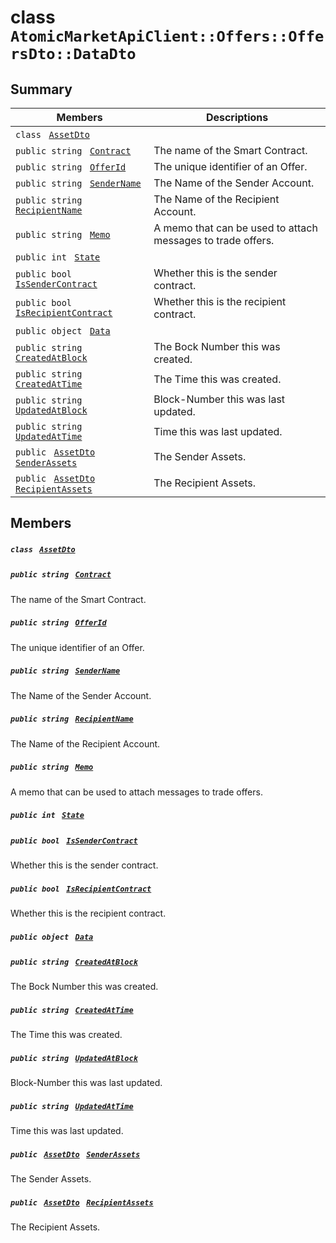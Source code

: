 # class `AtomicMarketApiClient::Offers::OffersDto::DataDto` 

## Summary

 Members                                | Descriptions                                
----------------------------------------|---------------------------------------------
`class ` [`AssetDto`](AtomicMarketApiClient--Offers--OffersDto--DataDto--AssetDto.md)        | 
`public string ` [`Contract`](#class_atomic_market_api_client_1_1_offers_1_1_offers_dto_1_1_data_dto_1a9b4baf8484b98d89513d7776a8877d0e) | The name of the Smart Contract.
`public string ` [`OfferId`](#class_atomic_market_api_client_1_1_offers_1_1_offers_dto_1_1_data_dto_1a176ccbd661a78c99444e637ed0af4c6e) | The unique identifier of an Offer.
`public string ` [`SenderName`](#class_atomic_market_api_client_1_1_offers_1_1_offers_dto_1_1_data_dto_1a8435cbd7a4dda595164d4ff47d4f4525) | The Name of the Sender Account.
`public string ` [`RecipientName`](#class_atomic_market_api_client_1_1_offers_1_1_offers_dto_1_1_data_dto_1a4db149de8d9e2720942cc478bf9b67e2) | The Name of the Recipient Account.
`public string ` [`Memo`](#class_atomic_market_api_client_1_1_offers_1_1_offers_dto_1_1_data_dto_1ae120ff01d30f40e9771e30e58f1a1d7f) | A memo that can be used to attach messages to trade offers.
`public int ` [`State`](#class_atomic_market_api_client_1_1_offers_1_1_offers_dto_1_1_data_dto_1a18de412e641d6e3d45d7a829923a29c3) | 
`public bool ` [`IsSenderContract`](#class_atomic_market_api_client_1_1_offers_1_1_offers_dto_1_1_data_dto_1ade800cb1f05a507dc30d49c105cfff62) | Whether this is the sender contract.
`public bool ` [`IsRecipientContract`](#class_atomic_market_api_client_1_1_offers_1_1_offers_dto_1_1_data_dto_1a07f590cec8ec1aa154b011469a393f5e) | Whether this is the recipient contract.
`public object ` [`Data`](#class_atomic_market_api_client_1_1_offers_1_1_offers_dto_1_1_data_dto_1a248bfced8a2a84c147f9b20efe3e669a) | 
`public string ` [`CreatedAtBlock`](#class_atomic_market_api_client_1_1_offers_1_1_offers_dto_1_1_data_dto_1a022adc431e5845376e250208a999e12d) | The Bock Number this was created.
`public string ` [`CreatedAtTime`](#class_atomic_market_api_client_1_1_offers_1_1_offers_dto_1_1_data_dto_1a4cb9b4aaa1372df6dc2bb7d8f4916403) | The Time this was created.
`public string ` [`UpdatedAtBlock`](#class_atomic_market_api_client_1_1_offers_1_1_offers_dto_1_1_data_dto_1a6bb57b5afa05403c9d9c39296178c9ef) | Block-Number this was last updated.
`public string ` [`UpdatedAtTime`](#class_atomic_market_api_client_1_1_offers_1_1_offers_dto_1_1_data_dto_1a72262f869452135882a475b6636de902) | Time this was last updated.
`public ` [`AssetDto`](AtomicMarketApiClient--Offers--OffersDto--DataDto--AssetDto.md)` ` [`SenderAssets`](#class_atomic_market_api_client_1_1_offers_1_1_offers_dto_1_1_data_dto_1a86e7c6a130fb6362e9c7acccadccc56e) | The Sender Assets.
`public ` [`AssetDto`](AtomicMarketApiClient--Offers--OffersDto--DataDto--AssetDto.md)` ` [`RecipientAssets`](#class_atomic_market_api_client_1_1_offers_1_1_offers_dto_1_1_data_dto_1a358e5087b184a62aa204fdbb91ec8ef5) | The Recipient Assets.

## Members

##### `class ` [`AssetDto`](AtomicMarketApiClient--Offers--OffersDto--DataDto--AssetDto.md) 

##### `public string ` [`Contract`](#class_atomic_market_api_client_1_1_offers_1_1_offers_dto_1_1_data_dto_1a9b4baf8484b98d89513d7776a8877d0e) 

The name of the Smart Contract.

##### `public string ` [`OfferId`](#class_atomic_market_api_client_1_1_offers_1_1_offers_dto_1_1_data_dto_1a176ccbd661a78c99444e637ed0af4c6e) 

The unique identifier of an Offer.

##### `public string ` [`SenderName`](#class_atomic_market_api_client_1_1_offers_1_1_offers_dto_1_1_data_dto_1a8435cbd7a4dda595164d4ff47d4f4525) 

The Name of the Sender Account.

##### `public string ` [`RecipientName`](#class_atomic_market_api_client_1_1_offers_1_1_offers_dto_1_1_data_dto_1a4db149de8d9e2720942cc478bf9b67e2) 

The Name of the Recipient Account.

##### `public string ` [`Memo`](#class_atomic_market_api_client_1_1_offers_1_1_offers_dto_1_1_data_dto_1ae120ff01d30f40e9771e30e58f1a1d7f) 

A memo that can be used to attach messages to trade offers.

##### `public int ` [`State`](#class_atomic_market_api_client_1_1_offers_1_1_offers_dto_1_1_data_dto_1a18de412e641d6e3d45d7a829923a29c3) 

##### `public bool ` [`IsSenderContract`](#class_atomic_market_api_client_1_1_offers_1_1_offers_dto_1_1_data_dto_1ade800cb1f05a507dc30d49c105cfff62) 

Whether this is the sender contract.

##### `public bool ` [`IsRecipientContract`](#class_atomic_market_api_client_1_1_offers_1_1_offers_dto_1_1_data_dto_1a07f590cec8ec1aa154b011469a393f5e) 

Whether this is the recipient contract.

##### `public object ` [`Data`](#class_atomic_market_api_client_1_1_offers_1_1_offers_dto_1_1_data_dto_1a248bfced8a2a84c147f9b20efe3e669a) 

##### `public string ` [`CreatedAtBlock`](#class_atomic_market_api_client_1_1_offers_1_1_offers_dto_1_1_data_dto_1a022adc431e5845376e250208a999e12d) 

The Bock Number this was created.

##### `public string ` [`CreatedAtTime`](#class_atomic_market_api_client_1_1_offers_1_1_offers_dto_1_1_data_dto_1a4cb9b4aaa1372df6dc2bb7d8f4916403) 

The Time this was created.

##### `public string ` [`UpdatedAtBlock`](#class_atomic_market_api_client_1_1_offers_1_1_offers_dto_1_1_data_dto_1a6bb57b5afa05403c9d9c39296178c9ef) 

Block-Number this was last updated.

##### `public string ` [`UpdatedAtTime`](#class_atomic_market_api_client_1_1_offers_1_1_offers_dto_1_1_data_dto_1a72262f869452135882a475b6636de902) 

Time this was last updated.

##### `public ` [`AssetDto`](AtomicMarketApiClient--Offers--OffersDto--DataDto--AssetDto.md)` ` [`SenderAssets`](#class_atomic_market_api_client_1_1_offers_1_1_offers_dto_1_1_data_dto_1a86e7c6a130fb6362e9c7acccadccc56e) 

The Sender Assets.

##### `public ` [`AssetDto`](AtomicMarketApiClient--Offers--OffersDto--DataDto--AssetDto.md)` ` [`RecipientAssets`](#class_atomic_market_api_client_1_1_offers_1_1_offers_dto_1_1_data_dto_1a358e5087b184a62aa204fdbb91ec8ef5) 

The Recipient Assets.

